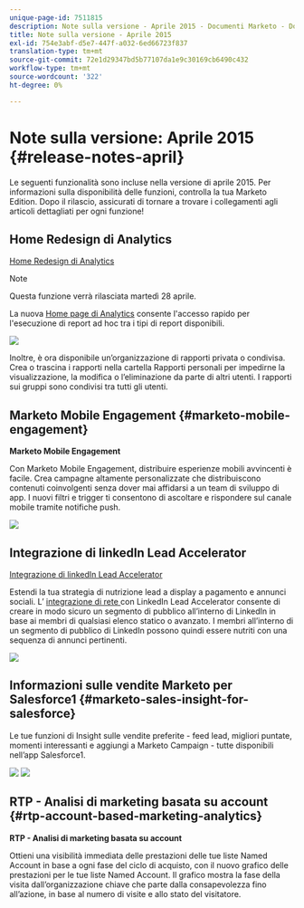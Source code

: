 ```yaml
---
unique-page-id: 7511815
description: Note sulla versione - Aprile 2015 - Documenti Marketo - Documentazione del prodotto
title: Note sulla versione - Aprile 2015
exl-id: 754e3abf-d5e7-447f-a032-6ed66723f837
translation-type: tm+mt
source-git-commit: 72e1d29347bd5b77107da1e9c30169cb6490c432
workflow-type: tm+mt
source-wordcount: '322'
ht-degree: 0%

---
```


# Note sulla versione: Aprile 2015 {#release-notes-april}

Le seguenti funzionalità sono incluse nella versione di aprile 2015. Per informazioni sulla disponibilità delle funzioni, controlla la tua Marketo Edition. Dopo il rilascio, assicurati di tornare a trovare i collegamenti agli articoli dettagliati per ogni funzione!

## Home Redesign di Analytics

[Home Redesign di Analytics](/help/marketo/product-docs/reporting/basic-reporting/creating-reports/navigating-the-analytics-home-page.md)

>[!NOTE]
>
>Questa funzione verrà rilasciata martedì 28 aprile.

La nuova [Home page di Analytics](/help/marketo/product-docs/reporting/basic-reporting/creating-reports/navigating-the-analytics-home-page.md) consente l&#39;accesso rapido per l&#39;esecuzione di report ad hoc tra i tipi di report disponibili.

![](assets/image2015-4-20-11-3a18-3a8.png)

Inoltre, è ora disponibile un’organizzazione di rapporti privata o condivisa. Crea o trascina i rapporti nella cartella Rapporti personali per impedirne la visualizzazione, la modifica o l’eliminazione da parte di altri utenti. I rapporti sui gruppi sono condivisi tra tutti gli utenti.

## Marketo Mobile Engagement {#marketo-mobile-engagement}

**Marketo Mobile Engagement**

Con Marketo Mobile Engagement, distribuire esperienze mobili avvincenti è facile. Crea campagne altamente personalizzate che distribuiscono contenuti coinvolgenti senza dover mai affidarsi a un team di sviluppo di app. I nuovi filtri e trigger ti consentono di ascoltare e rispondere sul canale mobile tramite notifiche push.

![](assets/image2015-4-20-11-3a16-3a55.png)

## Integrazione di linkedIn Lead Accelerator

[Integrazione di linkedIn Lead Accelerator](/help/marketo/product-docs/demand-generation/social/social-functions/use-a-marketo-list-or-smart-list-as-a-linkedin-audience-segment.md)

Estendi la tua strategia di nutrizione lead a display a pagamento e annunci sociali. L’ [integrazione di rete ](/help/marketo/product-docs/demand-generation/ad-network-integrations/add-linkedin-matched-audiences-as-a-launchpoint-service.md) con LinkedIn Lead Accelerator consente di creare in modo sicuro un segmento di pubblico all’interno di LinkedIn in base ai membri di qualsiasi elenco statico o avanzato. I membri all’interno di un segmento di pubblico di LinkedIn possono quindi essere nutriti con una sequenza di annunci pertinenti.

![](assets/image2015-4-20-11-3a3-3a27.png)

## Informazioni sulle vendite Marketo per Salesforce1 {#marketo-sales-insight-for-salesforce}

Le tue funzioni di Insight sulle vendite preferite - feed lead, migliori puntate, momenti interessanti e aggiungi a Marketo Campaign - tutte disponibili nell’app Salesforce1.

![](assets/image2015-4-20-11-3a11-3a37.png) ![](assets/image2015-4-20-11-3a15-3a16.png)

## RTP - Analisi di marketing basata su account {#rtp-account-based-marketing-analytics}

**RTP - Analisi di marketing basata su account**

Ottieni una visibilità immediata delle prestazioni delle tue liste Named Account in base a ogni fase del ciclo di acquisto, con il nuovo grafico delle prestazioni per le tue liste Named Account. Il grafico mostra la fase della visita dall’organizzazione chiave che parte dalla consapevolezza fino all’azione, in base al numero di visite e allo stato del visitatore.
